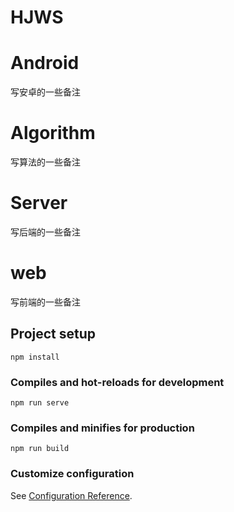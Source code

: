 # HJWS

# Android

写安卓的一些备注



# Algorithm

写算法的一些备注



# Server

写后端的一些备注



# web

写前端的一些备注



## Project setup

```
npm install
```

### Compiles and hot-reloads for development

```
npm run serve
```

### Compiles and minifies for production

```
npm run build
```

### Customize configuration

See [Configuration Reference](https://cli.vuejs.org/config/).